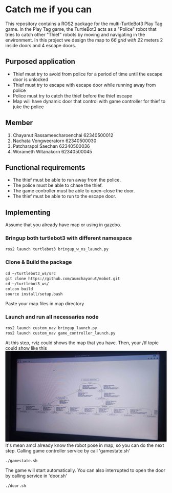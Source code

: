 # Catch me if you can
This repository contains a ROS2 package for the multi-TurtleBot3 Play Tag game. In the Play Tag game, the TurtleBot3 acts as a "Police" robot that tries to catch other "Thief" robots by moving and navigating in the environment. In this project we design the map to 6*6 grid with 2*2 meters 2 inside doors and 4 escape doors.

## Purposed application
- Thief must try to avoid from police for a period of time until the escape door is unlocked
- Thief must try to escape with escape door while running away from police
- Police must try to catch the thief before the thief escape
- Map will have dynamic door that control with game controller for thief to juke the police

## Member
1. Chayanut Rassameecharoenchai 62340500012
2. Nachata Vongweeratorn 62340500030
3. Patcharapol Saechan 62340500036
4. Worameth Witanakorn 62340500045

## Functional requirements
- The thief must be able to run away from the police.
- The police must be able to chase the thief.
- The game controller must be able to open-close the door.
- The thief must be able to run to the escape door.

## Implementing
Assume that you already have map or using in gazebo.
### Bringup both turtlebot3 with different namespace
```
ros2 launch turtlebot3 bringup_w_ns_launch.py
```
### Clone & Build the package
```
cd ~/turtlebot3_ws/src
git clone https://github.com/aumchayanut/mobot.git
cd ~/turtlebot3_ws/
colcon build
source install/setup.bash
```
Paste your map files in map directory
### Launch and run all necessaries node
```
ros2 launch custom_nav bringup_launch.py
ros2 launch custom_nav game_controller_launch.py
```
At this step, rviz could shows the map that you have. Then, your /tf topic could show like this
![mobot](images/S__41312259.jpg)
It's mean amcl already know the robot pose in map, so you can do the next step. Calling game controller service by call 'gamestate.sh'
```
./gamestate.sh
```
The game will start automatically. You can also interrupted to open the door by calling service in 'door.sh'
```
./door.sh
```
